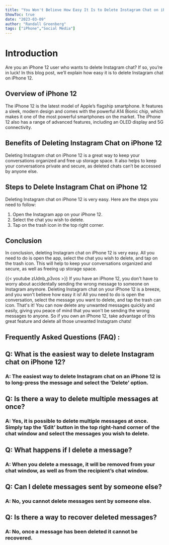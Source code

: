 ```yaml
---
title: "You Won't Believe How Easy It Is to Delete Instagram Chat on iPhone 12!"
ShowToc: true 
date: "2023-03-09"
author: "Randall Greenberg" 
tags: ["iPhone","Social Media"]
---
```

# Introduction 
Are you an iPhone 12 user who wants to delete Instagram chat? If so, you’re in luck! In this blog post, we’ll explain how easy it is to delete Instagram chat on iPhone 12. 

## Overview of iPhone 12
The iPhone 12 is the latest model of Apple’s flagship smartphone. It features a sleek, modern design and comes with the powerful A14 Bionic chip, which makes it one of the most powerful smartphones on the market. The iPhone 12 also has a range of advanced features, including an OLED display and 5G connectivity. 

## Benefits of Deleting Instagram Chat on iPhone 12
Deleting Instagram chat on iPhone 12 is a great way to keep your conversations organized and free up storage space. It also helps to keep your conversations private and secure, as deleted chats can’t be accessed by anyone else. 

## Steps to Delete Instagram Chat on iPhone 12
Deleting Instagram chat on iPhone 12 is very easy. Here are the steps you need to follow: 

1. Open the Instagram app on your iPhone 12. 
2. Select the chat you wish to delete. 
3. Tap on the trash icon in the top right corner. 

## Conclusion
In conclusion, deleting Instagram chat on iPhone 12 is very easy. All you need to do is open the app, select the chat you wish to delete, and tap on the trash icon. This will help to keep your conversations organized and secure, as well as freeing up storage space.

{{< youtube zUdnb_p3vos >}} 
If you have an iPhone 12, you don't have to worry about accidentally sending the wrong message to someone on Instagram anymore. Deleting Instagram chat on your iPhone 12 is a breeze, and you won't believe how easy it is! All you need to do is open the conversation, select the message you want to delete, and tap the trash can icon. That's it! You can now delete any unwanted messages quickly and easily, giving you peace of mind that you won't be sending the wrong messages to anyone. So if you own an iPhone 12, take advantage of this great feature and delete all those unwanted Instagram chats!

## Frequently Asked Questions (FAQ) :
<h2>Q: What is the easiest way to delete Instagram chat on iPhone 12? </h2>

<h3>A: The easiest way to delete Instagram chat on an iPhone 12 is to long-press the message and select the ‘Delete’ option. </h3>

<h2>Q: Is there a way to delete multiple messages at once? </h2>

<h3>A: Yes, it is possible to delete multiple messages at once. Simply tap the ‘Edit’ button in the top right-hand corner of the chat window and select the messages you wish to delete. </h3>

<h2>Q: What happens if I delete a message? </h2>

<h3>A: When you delete a message, it will be removed from your chat window, as well as from the recipient’s chat window. </h3>

<h2>Q: Can I delete messages sent by someone else? </h2>

<h3>A: No, you cannot delete messages sent by someone else. </h3>

<h2>Q: Is there a way to recover deleted messages? </h2>

<h3>A: No, once a message has been deleted it cannot be recovered. </h3>


